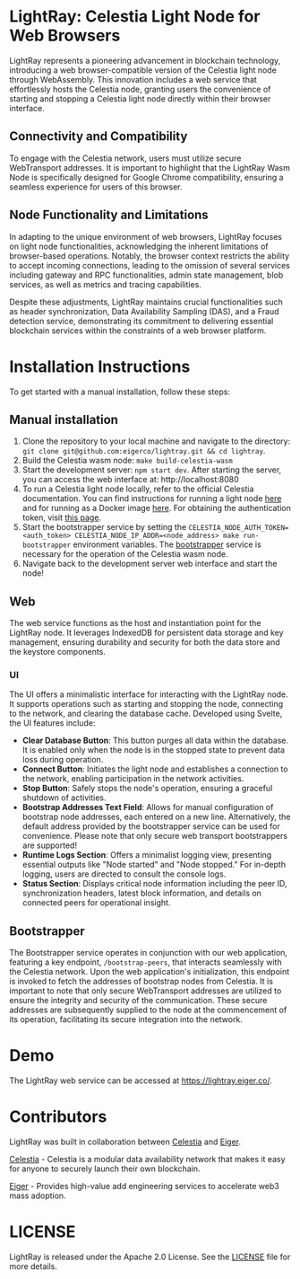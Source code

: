# LightRay: Celestia Light Node for Web Browsers

LightRay represents a pioneering advancement in blockchain technology, introducing a web browser-compatible version of the Celestia light node through WebAssembly. This innovation includes a web service that effortlessly hosts the Celestia node, granting users the convenience of starting and stopping a Celestia light node directly within their browser interface.

## Connectivity and Compatibility

To engage with the Celestia network, users must utilize secure WebTransport addresses. It is important to highlight that the LightRay Wasm Node is specifically designed for Google Chrome compatibility, ensuring a seamless experience for users of this browser.

## Node Functionality and Limitations

In adapting to the unique environment of web browsers, LightRay focuses on light node functionalities, acknowledging the inherent limitations of browser-based operations. Notably, the browser context restricts the ability to accept incoming connections, leading to the omission of several services including gateway and RPC functionalities, admin state management, blob services, as well as metrics and tracing capabilities.

Despite these adjustments, LightRay maintains crucial functionalities such as header synchronization, Data Availability Sampling (DAS), and a Fraud detection service, demonstrating its commitment to delivering essential blockchain services within the constraints of a web browser platform.

# Installation Instructions

To get started with a manual installation, follow these steps:

## Manual installation
1. Clone the repository to your local machine and navigate to the directory: `git clone git@github.com:eigerco/lightray.git && cd lightray`.
2. Build the Celestia wasm node: `make build-celestia-wasm`
3. Start the development server: `npm start dev`. After starting the server, you can access the web interface at: http://localhost:8080
4. To run a Celestia light node locally, refer to the official Celestia documentation. You can find instructions for running a light node [here](https://docs.celestia.org/nodes/light-node) and for running as a Docker image [here](https://docs.celestia.org/nodes/docker-images). For obtaining the authentication token, visit [this page](https://docs.celestia.org/developers/node-tutorial#auth-token).
5. Start the bootstrapper service by setting the `CELESTIA_NODE_AUTH_TOKEN=<auth_token> CELESTIA_NODE_IP_ADDR=<node_address> make run-bootstrapper` environment variables. The [bootstrapper](#bootstrapper) service is necessary for the operation of the Celestia wasm node.
6. Navigate back to the development server web interface and start the node!

## Web
The web service functions as the host and instantiation point for the LightRay node. 
It leverages IndexedDB for persistent data storage and key management, ensuring durability and security for both the data store and the keystore components.

### UI

The UI offers a minimalistic interface for interacting with the LightRay node. It supports operations such as starting and stopping the node, connecting to the network, and clearing the database cache. Developed using Svelte, the UI features include:

- **Clear Database Button**: This button purges all data within the database. It is enabled only when the node is in the stopped state to prevent data loss during operation.
- **Connect Button**: Initiates the light node and establishes a connection to the network, enabling participation in the network activities.
- **Stop Button**: Safely stops the node's operation, ensuring a graceful shutdown of activities.
- **Bootstrap Addresses Text Field**: Allows for manual configuration of bootstrap node addresses, each entered on a new line. Alternatively, the default address provided by the bootstrapper service can be used for convenience. Please note that only secure web transport bootstrappers are supported!
- **Runtime Logs Section**: Offers a minimalist logging view, presenting essential outputs like "Node started" and "Node stopped." For in-depth logging, users are directed to consult the console logs.
- **Status Section**: Displays critical node information including the peer ID, synchronization headers, latest block information, and details on connected peers for operational insight.

## Bootstrapper
The Bootstrapper service operates in conjunction with our web application, featuring a key endpoint, `/bootstrap-peers`, that interacts seamlessly with the Celestia network. Upon the web application's initialization, this endpoint is invoked to fetch the addresses of bootstrap nodes from Celestia. It is important to note that only secure WebTransport addresses are utilized to ensure the integrity and security of the communication. These secure addresses are subsequently supplied to the node at the commencement of its operation, facilitating its secure integration into the network.


# Demo
The LightRay web service can be accessed at https://lightray.eiger.co/.

# Contributors
LightRay was built in collaboration between [Celestia](https://celestia.org/) and [Eiger](https://www.eiger.co/).

[Celestia](https://celestia.org/) - Celestia is a modular data availability network that makes it easy for anyone to securely launch their own blockchain.

[Eiger](https://www.eiger.co/) - Provides high-value add engineering services to accelerate web3 mass adoption.

# LICENSE
LightRay is released under the Apache 2.0 License. See the [LICENSE](./LICENSE) file for more details.
